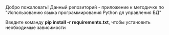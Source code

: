 Добро пожаловать! Данный репозиторий - приложение к методичке по "Использованию языка программирования Python дл управления БД"

Введите команду **pip install -r requirements.txt**, чтобы установить необходимые зависимости
